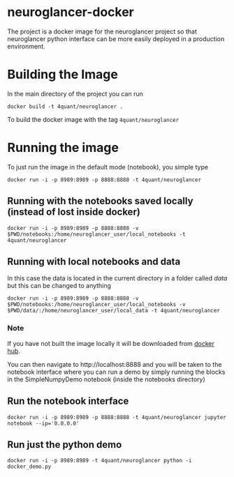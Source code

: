 # neuroglancer-docker
The project is a docker image for the neuroglancer project so that neuroglancer python interface can be more easily deployed in a production environment. 

# Building the Image
In the main directory of the project you can run 
```
docker build -t 4quant/neuroglancer .
```
To build the docker image with the tag ```4quant/neuroglancer```


# Running the image
To just run the image in the default mode (notebook), you simple type 
```
docker run -i -p 8989:8989 -p 8888:8888 -t 4quant/neuroglancer
```

## Running with the notebooks saved locally (instead of lost inside docker)
```
docker run -i -p 8989:8989 -p 8888:8888 -v $PWD/notebooks:/home/neuroglancer_user/local_notebooks -t 4quant/neuroglancer
```

## Running with local notebooks and data

In this case the data is located in the current directory in a folder called _data_ but this can be changed to anything

```
docker run -i -p 8989:8989 -p 8888:8888 -v $PWD/notebooks:/home/neuroglancer_user/local_notebooks -v $PWD/data/:/home/neuroglancer_user/local_data -t 4quant/neuroglancer
```

### Note

If you have not built the image locally it will be downloaded from [docker hub](https://hub.docker.com/r/4quant/neuroglancer/).

You can then navigate to http://localhost:8888 and you will be taken to the notebook interface where you can run a demo by simply running the blocks in the SimpleNumpyDemo notebook (inside the notebooks directory)

## Run the notebook interface

```
docker run -i -p 8989:8989 -p 8888:8888 -t 4quant/neuroglancer jupyter notebook --ip='0.0.0.0'
```

## Run just the python demo

```
docker run -i -p 8989:8989 -t 4quant/neuroglancer python -i docker_demo.py
```

